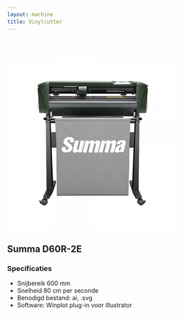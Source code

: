 ```yaml
---
layout: machine
title: Vinylcutter
---
```


<br/>
<br/>

![](img/summa.jpg)

## Summa D60R-2E 

### Specificaties

- Snijbereik 600 mm 
- Snelheid 80 cm per seconde 
- Benodigd bestand: ai, .svg 
- Software: Winplot plug-in voor Illustrator 


